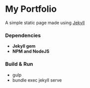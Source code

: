 # My Portfolio

A simple static page made using [Jekyll](https://jekyllrb.com)

### Dependencies

- **Jekyll gem**
- **NPM and NodeJS**

### Build & Run

- gulp
- bundle exec jekyll serve